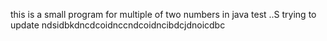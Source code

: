 this is a small program for multiple of two numbers  in java 
 test  ..S
 trying to update 
 ndsidbkdncdcoidnccndcoidncibdcjdnoicdbc
 